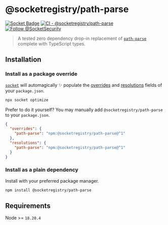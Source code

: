 # @socketregistry/path-parse

[![Socket Badge](https://socket.dev/api/badge/npm/package/@socketregistry/path-parse)](https://socket.dev/npm/package/@socketregistry/path-parse)
[![CI - @socketregistry/path-parse](https://github.com/SocketDev/socket-registry-js/actions/workflows/test.yml/badge.svg)](https://github.com/SocketDev/socket-registry-js/actions/workflows/test.yml)
[![Follow @SocketSecurity](https://img.shields.io/twitter/follow/SocketSecurity?style=social)](https://twitter.com/SocketSecurity)

> A tested zero dependency drop-in replacement of
> [`path-parse`](https://socket.dev/npm/package/path-parse) complete with
> TypeScript types.

## Installation

### Install as a package override

[`socket`](https://socket.dev/npm/package/socket) will automagically :sparkles:
populate the
[overrides](https://docs.npmjs.com/cli/v9/configuring-npm/package-json#overrides)
and [resolutions](https://yarnpkg.com/configuration/manifest#resolutions) fields
of your `package.json`.

```sh
npx socket optimize
```

Prefer to do it yourself? You may manually add `@socketregistry/path-parse` to
your `package.json`.

```json
{
  "overrides": {
    "path-parse": "npm:@socketregistry/path-parse@^1"
  },
  "resolutions": {
    "path-parse": "npm:@socketregistry/path-parse@^1"
  }
}
```

### Install as a plain dependency

Install with your preferred package manager.

```sh
npm install @socketregistry/path-parse
```

## Requirements

Node >= `18.20.4`
